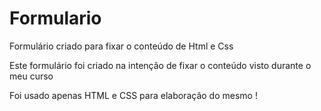 # Formulario
Formulário criado para fixar o conteúdo de Html e Css

Este formulário foi criado na intenção de fixar o conteúdo visto durante o meu curso 

Foi usado apenas HTML e CSS para elaboração do mesmo ! 
